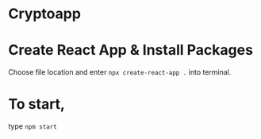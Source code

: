 # Cryptoapp

# Create React App & Install Packages
Choose file location and enter `npx create-react-app .` into terminal.

# To start,
type `npm start` 
